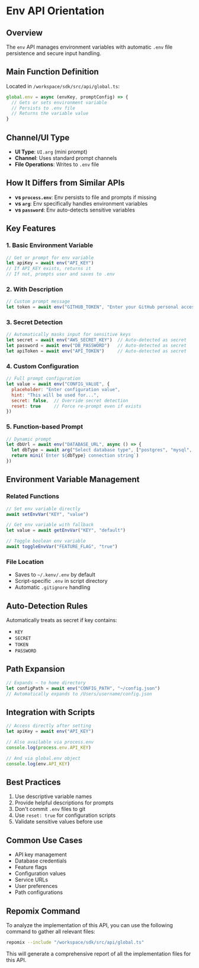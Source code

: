 # Env API Orientation

## Overview
The `env` API manages environment variables with automatic `.env` file persistence and secure input handling.

## Main Function Definition
Located in `/workspace/sdk/src/api/global.ts`:

```typescript
global.env = async (envKey, promptConfig) => {
  // Gets or sets environment variable
  // Persists to .env file
  // Returns the variable value
}
```

## Channel/UI Type
- **UI Type**: `UI.arg` (mini prompt)
- **Channel**: Uses standard prompt channels
- **File Operations**: Writes to `.env` file

## How It Differs from Similar APIs
- **vs `process.env`**: Env persists to file and prompts if missing
- **vs `arg`**: Env specifically handles environment variables
- **vs `password`**: Env auto-detects sensitive variables

## Key Features

### 1. Basic Environment Variable
```javascript
// Get or prompt for env variable
let apiKey = await env("API_KEY")
// If API_KEY exists, returns it
// If not, prompts user and saves to .env
```

### 2. With Description
```javascript
// Custom prompt message
let token = await env("GITHUB_TOKEN", "Enter your GitHub personal access token")
```

### 3. Secret Detection
```javascript
// Automatically masks input for sensitive keys
let secret = await env("AWS_SECRET_KEY")  // Auto-detected as secret
let password = await env("DB_PASSWORD")   // Auto-detected as secret
let apiToken = await env("API_TOKEN")     // Auto-detected as secret
```

### 4. Custom Configuration
```javascript
// Full prompt configuration
let value = await env("CONFIG_VALUE", {
  placeholder: "Enter configuration value",
  hint: "This will be used for...",
  secret: false,  // Override secret detection
  reset: true     // Force re-prompt even if exists
})
```

### 5. Function-based Prompt
```javascript
// Dynamic prompt
let dbUrl = await env("DATABASE_URL", async () => {
  let dbType = await arg("Select database type", ["postgres", "mysql", "sqlite"])
  return mini(`Enter ${dbType} connection string`)
})
```

## Environment Variable Management

### Related Functions
```javascript
// Set env variable directly
await setEnvVar("KEY", "value")

// Get env variable with fallback
let value = await getEnvVar("KEY", "default")

// Toggle boolean env variable
await toggleEnvVar("FEATURE_FLAG", "true")
```

### File Location
- Saves to `~/.kenv/.env` by default
- Script-specific `.env` in script directory
- Automatic `.gitignore` handling

## Auto-Detection Rules
Automatically treats as secret if key contains:
- `KEY`
- `SECRET`
- `TOKEN`
- `PASSWORD`

## Path Expansion
```javascript
// Expands ~ to home directory
let configPath = await env("CONFIG_PATH", "~/config.json")
// Automatically expands to /Users/username/config.json
```

## Integration with Scripts
```javascript
// Access directly after setting
let apiKey = await env("API_KEY")

// Also available via process.env
console.log(process.env.API_KEY)

// And via global.env object
console.log(env.API_KEY)
```

## Best Practices
1. Use descriptive variable names
2. Provide helpful descriptions for prompts
3. Don't commit `.env` files to git
4. Use `reset: true` for configuration scripts
5. Validate sensitive values before use

## Common Use Cases
- API key management
- Database credentials
- Feature flags
- Configuration values
- Service URLs
- User preferences
- Path configurations


## Repomix Command

To analyze the implementation of this API, you can use the following command to gather all relevant files:

```bash
repomix --include "/workspace/sdk/src/api/global.ts"
```

This will generate a comprehensive report of all the implementation files for this API.